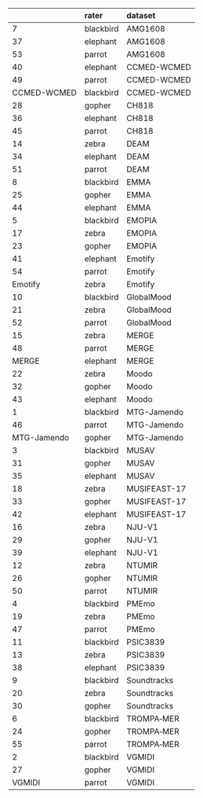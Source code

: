 |            |rater     |dataset      |
|:-----------|:---------|:------------|
|7           |blackbird |AMG1608      |
|37          |elephant  |AMG1608      |
|53          |parrot    |AMG1608      |
|40          |elephant  |CCMED-WCMED  |
|49          |parrot    |CCMED-WCMED  |
|CCMED-WCMED |blackbird |CCMED-WCMED  |
|28          |gopher    |CH818        |
|36          |elephant  |CH818        |
|45          |parrot    |CH818        |
|14          |zebra     |DEAM         |
|34          |elephant  |DEAM         |
|51          |parrot    |DEAM         |
|8           |blackbird |EMMA         |
|25          |gopher    |EMMA         |
|44          |elephant  |EMMA         |
|5           |blackbird |EMOPIA       |
|17          |zebra     |EMOPIA       |
|23          |gopher    |EMOPIA       |
|41          |elephant  |Emotify      |
|54          |parrot    |Emotify      |
|Emotify     |zebra     |Emotify      |
|10          |blackbird |GlobalMood   |
|21          |zebra     |GlobalMood   |
|52          |parrot    |GlobalMood   |
|15          |zebra     |MERGE        |
|48          |parrot    |MERGE        |
|MERGE       |elephant  |MERGE        |
|22          |zebra     |Moodo        |
|32          |gopher    |Moodo        |
|43          |elephant  |Moodo        |
|1           |blackbird |MTG-Jamendo  |
|46          |parrot    |MTG-Jamendo  |
|MTG-Jamendo |gopher    |MTG-Jamendo  |
|3           |blackbird |MUSAV        |
|31          |gopher    |MUSAV        |
|35          |elephant  |MUSAV        |
|18          |zebra     |MUSIFEAST-17 |
|33          |gopher    |MUSIFEAST-17 |
|42          |elephant  |MUSIFEAST-17 |
|16          |zebra     |NJU-V1       |
|29          |gopher    |NJU-V1       |
|39          |elephant  |NJU-V1       |
|12          |zebra     |NTUMIR       |
|26          |gopher    |NTUMIR       |
|50          |parrot    |NTUMIR       |
|4           |blackbird |PMEmo        |
|19          |zebra     |PMEmo        |
|47          |parrot    |PMEmo        |
|11          |blackbird |PSIC3839     |
|13          |zebra     |PSIC3839     |
|38          |elephant  |PSIC3839     |
|9           |blackbird |Soundtracks  |
|20          |zebra     |Soundtracks  |
|30          |gopher    |Soundtracks  |
|6           |blackbird |TROMPA‐MER   |
|24          |gopher    |TROMPA‐MER   |
|55          |parrot    |TROMPA‐MER   |
|2           |blackbird |VGMIDI       |
|27          |gopher    |VGMIDI       |
|VGMIDI      |parrot    |VGMIDI       |
